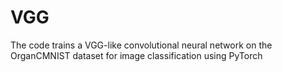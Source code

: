 # VGG
The code trains a VGG-like convolutional neural network on the OrganCMNIST dataset for image classification using PyTorch
